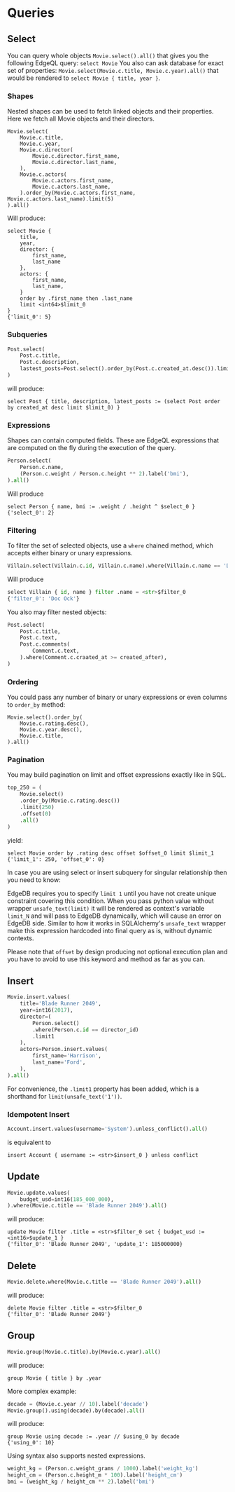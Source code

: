 # Queries


## Select

You can query whole objects `Movie.select().all()` that gives you 
the following EdgeQL query: `select Movie`
You also can ask database for exact set of properties: 
`Movie.select(Movie.c.title, Movie.c.year).all()` that would be rendered to `select Movie { title, year }`.

### Shapes
Nested shapes can be used to fetch linked objects and their properties. 
Here we fetch all Movie objects and their directors.

```
Movie.select(
    Movie.c.title,
    Movie.c.year,
    Movie.c.director(
        Movie.c.director.first_name,
        Movie.c.director.last_name,
    ),
    Movie.c.actors(
        Movie.c.actors.first_name,
        Movie.c.actors.last_name,
    ).order_by(Movie.c.actors.first_name, Movie.c.actors.last_name).limit(5)
).all()
```
Will produce:

```
select Movie { 
    title, 
    year, 
    director: { 
        first_name, 
        last_name 
    },
    actors: {
        first_name,
        last_name,
    }
    order by .first_name then .last_name 
    limit <int64>$limit_0 
}
{'limit_0': 5}
```

### Subqueries

```python
Post.select(
    Post.c.title,
    Post.c.description,
    lastest_posts=Post.select().order_by(Post.c.created_at.desc()).limit(3),
)
```
will produce:
```
select Post { title, description, latest_posts := (select Post order by created_at desc limit $limit_0) }
```

### Expressions
Shapes can contain computed fields. 
These are EdgeQL expressions that are computed on the fly during the execution of the query. 
```python
Person.select(
    Person.c.name,
    (Person.c.weight / Person.c.height ** 2).label('bmi'),
).all()
```
Will produce
```
select Person { name, bmi := .weight / .height ^ $select_0 }
{'select_0': 2}
```

### Filtering
To filter the set of selected objects, use a `where` chained method, 
which accepts either binary or unary expressions.
```python
Villain.select(Villain.c.id, Villain.c.name).where(Villain.c.name == 'Doc Ock').all()
```
Will produce
```python
select Villain { id, name } filter .name = <str>$filter_0
{'filter_0': 'Doc Ock'}
```

You also may filter nested objects:
```python
Post.select(
    Post.c.title,
    Post.c.text,
    Post.c.comments(
        Comment.c.text,
    ).where(Comment.c.craated_at >= created_after),
)
```

### Ordering
You could pass any number of binary or unary expressions or even columns to `order_by` method:
```
Movie.select().order_by(
    Movie.c.rating.desc(),
    Movie.c.year.desc(),
    Movie.c.title,
).all()
```


### Pagination
You may build pagination on limit and offset expressions exactly like in SQL.

```python
top_250 = (
    Movie.select()
    .order_by(Movie.c.rating.desc())
    .limit(250)
    .offset(0)
    .all()
)
```
yield:
```
select Movie order by .rating desc offset $offset_0 limit $limit_1
{'limit_1': 250, 'offset_0': 0}
```

In case you are using select or insert subquery for singular relationship then you need to know:

EdgeDB requires you to specify `limit 1` until you have not create unique constraint covering this condition.
When you pass python value without wrapper `unsafe_text(limit)` it will be rendered
as context's variable `limit_N` and will pass to EdgeDB dynamically, which will cause an error on EdgeDB side.
Similar to how it works in SQLAlchemy's `unsafe_text` wrapper make this expression hardcoded into final query as is, 
without dynamic contexts.

Please note that `offset` by design producing not optional execution plan
and you have to avoid to use this keyword and method as far as you can.


## Insert

```python
Movie.insert.values(
    title='Blade Runner 2049',
    year=int16(2017),
    director=(
        Person.select()
        .where(Person.c.id == director_id)
        .limit1
    ),
    actors=Person.insert.values(
        first_name='Harrison', 
        last_name='Ford',
    ),
).all()
```

For convenience, the `.limit1` property has been added, which is a shorthand for `limit(unsafe_text('1'))`.

### Idempotent Insert
```python
Account.insert.values(username='System').unless_conflict().all()
```
is equivalent to
```
insert Account { username := <str>$insert_0 } unless conflict
```

## Update

```python
Movie.update.values(
    budget_usd=int16(185_000_000),
).where(Movie.c.title == 'Blade Runner 2049').all()
```
will produce:
```
update Movie filter .title = <str>$filter_0 set { budget_usd := <int16>$update_1 }
{'filter_0': 'Blade Runner 2049', 'update_1': 185000000}
```

## Delete

```python
Movie.delete.where(Movie.c.title == 'Blade Runner 2049').all()
```
will produce:
```
delete Movie filter .title = <str>$filter_0
{'filter_0': 'Blade Runner 2049'}
```

## Group
```python
Movie.group(Movie.c.title).by(Movie.c.year).all()
```
will produce:
```
group Movie { title } by .year
```

More complex example:
```python
decade = (Movie.c.year // 10).label('decade')
Movie.group().using(decade).by(decade).all()
```
will produce:
```
group Movie using decade := .year // $using_0 by decade
{'using_0': 10}
```

Using syntax also supports nested expressions.
```python
weight_kg = (Person.c.weight_grams / 1000).label('weight_kg')
height_cm = (Person.c.height_m * 100).label('height_cm')
bmi = (weight_kg / height_cm ** 2).label('bmi')
```

